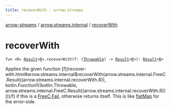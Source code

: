 ```yaml
---
title: recoverWith - arrow-streams
---
```


[arrow-streams](../index.html) / [arrow.streams.internal](index.html) / [recoverWith](./recover-with.html)

# recoverWith

`fun <R> `[`Result`](-free-c/-result/index.html)`<`[`R`](recover-with.html#R)`>.recoverWith(f: (`[`Throwable`](https://kotlinlang.org/api/latest/jvm/stdlib/kotlin/-throwable/index.html)`) -> `[`Result`](-free-c/-result/index.html)`<`[`R`](recover-with.html#R)`>): `[`Result`](-free-c/-result/index.html)`<`[`R`](recover-with.html#R)`>`

Applies the given function [f](recover-with.html#arrow.streams.internal$recoverWith(arrow.streams.internal.FreeC.Result((arrow.streams.internal.recoverWith.R)), kotlin.Function1((kotlin.Throwable, arrow.streams.internal.FreeC.Result((arrow.streams.internal.recoverWith.R)))))/f) if this is a [FreeC.Fail](#), otherwise returns itself.
This is like [flatMap](#) for the error-side.

